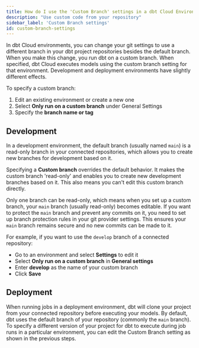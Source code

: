 ```yaml
---
title: How do I use the 'Custom Branch' settings in a dbt Cloud Environment?
description: "Use custom code from your repository"
sidebar_label: 'Custom Branch settings'
id: custom-branch-settings
---
```


In dbt Cloud environments, you can change your git settings to use a different branch in your dbt project repositories besides the default branch. When you make this change, you run dbt on a custom branch. When specified, dbt Cloud executes models using the custom branch setting for that environment. Development and deployment environments have slightly different effects.

To specify a custom branch:
1. Edit an existing environment or create a new one
2. Select **Only run on a custom branch** under General Settings
3. Specify the **branch name or tag**


## Development

In a development environment, the default branch (usually named `main`) is a read-only branch in your connected repositories, which allows you to create new branches for development based on it.  

Specifying a **Custom branch** overrides the default behavior. It makes the custom branch 'read-only' and enables you to create new development branches based on it. This also means you can't edit this custom branch directly.

Only one branch can be read-only, which means when you set up a custom branch, your `main` branch (usually read-only) becomes editable. If you want to protect the `main` branch and prevent any commits on it, you need to set up branch protection rules in your git provider settings. This ensures your `main` branch remains secure and no new commits can be made to it.

For example, if you want to use the `develop` branch of a connected repository:

- Go to an environment and select **Settings** to edit it
- Select  **Only run on a custom branch** in **General settings**
- Enter **develop** as the name of your custom branch
- Click **Save**

<Lightbox src="/img/docs/dbt-cloud/cloud-configuring-dbt-cloud/dev-environment-custom-branch.png" width="70%" title="Configuring a custom base repository branch"/>

## Deployment

When running jobs in a deployment environment, dbt will clone your project from your connected repository before executing your models. By default, dbt uses the default branch of your repository (commonly the `main` branch). To specify a different version of your project for dbt to execute during job runs in a particular environment, you can edit the Custom Branch setting as shown in the previous steps. 
